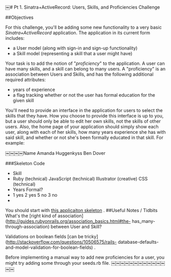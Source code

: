 ￼# Pt 1. Sinatra+ActiveRecord: Users, Skills, and Proficiencies Challenge

##Objectives

For this challenge, you'll be adding some new functionality to a very basic _Sinatra+ActiveRecord_ application. The application in its current form includes:



- a User model (along with sign-in and sign-up functionality) 
- a Skill model (representing a skill that a user might have)

Your task is to add the notion of "_proficiency_" to the application. A user can have many skills, and a skill can belong to many users. A "proficiency" is an association between Users and Skills, and has the following additional required attributes:

- years of experience
- a flag tracking whether or not the user has formal education for the given skill

You'll need to provide an interface in the application for users to select the skills that they have. How you choose to provide this interface is up to you, but a user should only be able to edit her own skills, not the skills of other users.
Also, the home page of your application should simply show each user, along with each of her skills, how many years experience she has with said skill, and whether or not she's been formally educated in that skill. For example:

￼￼￼￼Name
Amanda Huggenkyss Ben Dover

###Skeleton Code

- Skill
- Ruby (technical) JavaScript (technical) Illustrator (creative) CSS (technical)
- Years Formal?
- 1 yes 2 yes 5 no 3 no
- 

 You should start with [this applicaiton skeleton](http://cl.ly/0v0G1I273W3o) . ##Useful Notes / Tidbits
What's the [right kind of association](http://guides.rubyonrails.org/association_basics.html#the- has_many-through-association) between User and Skill?

Validations on boolean fields [can be tricky](http://stackoverflow.com/questions/10506575/rails- database-defaults-and-model-validation-for-boolean-fields) .

Before implementing a manual way to add new proficiencies for a user, you might try adding some through your seeds.rb file.
￼￼￼￼￼￼￼￼￼￼￼￼￼￼
